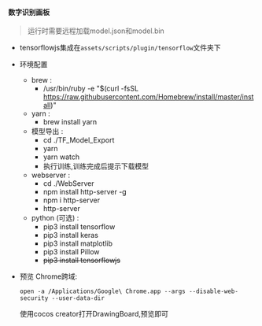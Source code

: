 #### 数字识别画板
> 运行时需要远程加载model.json和model.bin

- tensorflowjs集成在`assets/scripts/plugin/tensorflow`文件夹下
- 环境配置
    - brew :
        - /usr/bin/ruby -e "$(curl -fsSL https://raw.githubusercontent.com/Homebrew/install/master/install)"
    - yarn :
        - brew install yarn
    - 模型导出 :
        - cd ./TF_Model_Export
        - yarn
        - yarn watch
        - 执行训练,训练完成后提示下载模型
    - webserver :
        - cd ./WebServer
        - npm install http-server -g 
        - npm i http-server
        - http-server
    - python (可选) :
        - pip3 install tensorflow
        - pip3 install keras
        - pip3 install matplotlib
        - pip3 install Pillow
        - ~~pip3 install tensorflowjs~~

- 预览
    Chrome跨域: 
    ```
    open -a /Applications/Google\ Chrome.app --args --disable-web-security --user-data-dir
    ```
    使用cocos creator打开DrawingBoard,预览即可